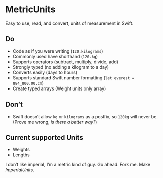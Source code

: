 # MetricUnits
Easy to use, read, and convert, units of measurement in Swift.

## Do
* Code as if you were writing (`120.kilograms`)
* Commonly used have shorthand (`120.kg`)
* Supports operators (subtract, multiply, divide, add)
* Strongly typed (no adding a kilogram to a day)
* Converts easily (days to hours)
* Supports standard Swift number formatting (`let everest = 884_800.00.cm`)
* Create typed arrays (Weight units only array)

## Don’t
* Swift doesn’t allow `kg` or `kilograms` as a postfix, so `120kg` will never be. (Prove me wrong, *is there a better way?*)

## Current supported Units
* Weights
* Lengths

I don’t like imperial, I’m a metric kind of guy. Go ahead. Fork me. Make *ImperialUnits*.
